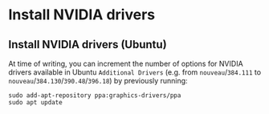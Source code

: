 # Install NVIDIA drivers

## Install NVIDIA drivers (Ubuntu)

At time of writing, you can increment the number of options for NVIDIA drivers available in Ubuntu `Additional Drivers` (e.g. from `nouveau`/`384.111` to `nouveau`/`384.130`/`390.48`/`396.18`) by previously running:
```
sudo add-apt-repository ppa:graphics-drivers/ppa
sudo apt update
```
